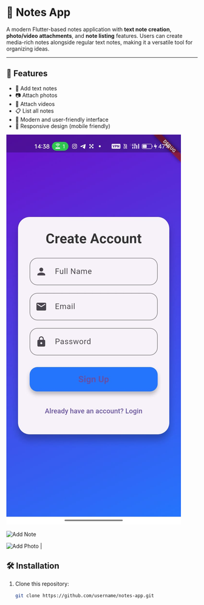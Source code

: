 # 📒 Notes App

A modern Flutter-based notes application with **text note creation**, **photo/video attachments**, and **note listing** features. Users can create media-rich notes alongside regular text notes, making it a versatile tool for organizing ideas.

---

## 🚀 Features

- 📝 Add text notes  
- 📷 Attach photos  
- 🎥 Attach videos  
- 📋 List all notes  
- 🎨 Modern and user-friendly interface  
- 📱 Responsive design (mobile friendly)




![Home Screen](https://github.com/AhmetFarukTUNC/notepad/blob/main/images/kaydol.jpg)

![Add Note](images/ss2.png)

![Add Photo](images/ss3.png) |



## 🛠 Installation

1. Clone this repository:
   ```bash
   git clone https://github.com/username/notes-app.git
